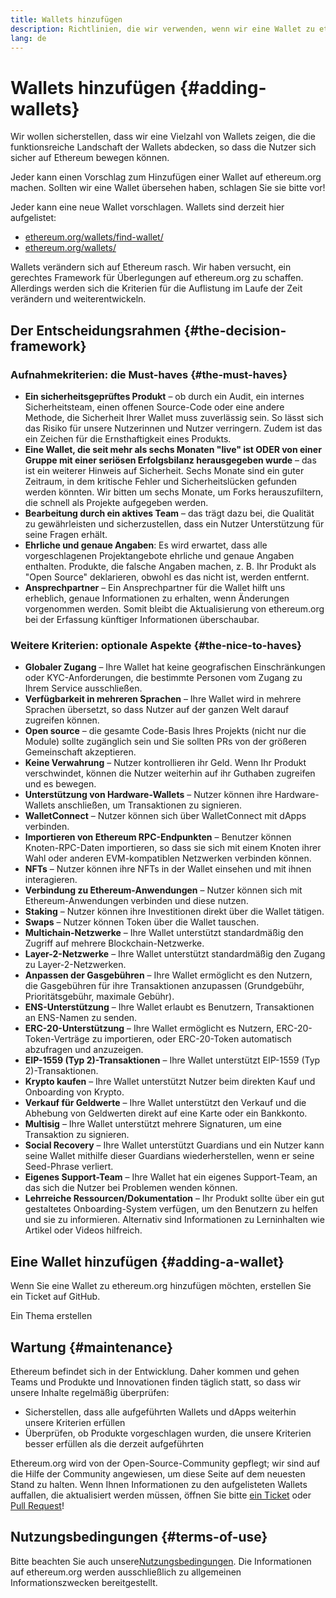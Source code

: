 ```yaml
---
title: Wallets hinzufügen
description: Richtlinien, die wir verwenden, wenn wir eine Wallet zu ethereum.org hinzufügen
lang: de
---
```


# Wallets hinzufügen {#adding-wallets}

Wir wollen sicherstellen, dass wir eine Vielzahl von Wallets zeigen, die die funktionsreiche Landschaft der Wallets abdecken, so dass die Nutzer sich sicher auf Ethereum bewegen können.

Jeder kann einen Vorschlag zum Hinzufügen einer Wallet auf ethereum.org machen. Sollten wir eine Wallet übersehen haben, schlagen Sie sie bitte vor!

Jeder kann eine neue Wallet vorschlagen. Wallets sind derzeit hier aufgelistet:

- [ethereum.org/wallets/find-wallet/](/wallets/find-wallet/)
- [ethereum.org/wallets/](/wallets/)

Wallets verändern sich auf Ethereum rasch. Wir haben versucht, ein gerechtes Framework für Überlegungen auf ethereum.org zu schaffen. Allerdings werden sich die Kriterien für die Auflistung im Laufe der Zeit verändern und weiterentwickeln.

## Der Entscheidungsrahmen {#the-decision-framework}

### Aufnahmekriterien: die Must-haves {#the-must-haves}

- **Ein sicherheitsgeprüftes Produkt** – ob durch ein Audit, ein internes Sicherheitsteam, einen offenen Source-Code oder eine andere Methode, die Sicherheit Ihrer Wallet muss zuverlässig sein. So lässt sich das Risiko für unsere Nutzerinnen und Nutzer verringern. Zudem ist das ein Zeichen für die Ernsthaftigkeit eines Produkts.
- **Eine Wallet, die seit mehr als sechs Monaten "live" ist ODER von einer Gruppe mit einer seriösen Erfolgsbilanz herausgegeben wurde** – das ist ein weiterer Hinweis auf Sicherheit. Sechs Monate sind ein guter Zeitraum, in dem kritische Fehler und Sicherheitslücken gefunden werden könnten. Wir bitten um sechs Monate, um Forks herauszufiltern, die schnell als Projekte aufgegeben werden.
- **Bearbeitung durch ein aktives Team** – das trägt dazu bei, die Qualität zu gewährleisten und sicherzustellen, dass ein Nutzer Unterstützung für seine Fragen erhält.
- **Ehrliche und genaue Angaben**: Es wird erwartet, dass alle vorgeschlagenen Projektangebote ehrliche und genaue Angaben enthalten. Produkte, die falsche Angaben machen, z. B. Ihr Produkt als "Open Source" deklarieren, obwohl es das nicht ist, werden entfernt.
- **Ansprechpartner** – Ein Ansprechpartner für die Wallet hilft uns erheblich, genaue Informationen zu erhalten, wenn Änderungen vorgenommen werden. Somit bleibt die Aktualisierung von ethereum.org bei der Erfassung künftiger Informationen überschaubar.

### Weitere Kriterien: optionale Aspekte {#the-nice-to-haves}

- **Globaler Zugang** – Ihre Wallet hat keine geografischen Einschränkungen oder KYC-Anforderungen, die bestimmte Personen vom Zugang zu Ihrem Service ausschließen.
- **Verfügbarkeit in mehreren Sprachen** – Ihre Wallet wird in mehrere Sprachen übersetzt, so dass Nutzer auf der ganzen Welt darauf zugreifen können.
- **Open source** – die gesamte Code-Basis Ihres Projekts (nicht nur die Module) sollte zugänglich sein und Sie sollten PRs von der größeren Gemeinschaft akzeptieren.
- **Keine Verwahrung** – Nutzer kontrollieren ihr Geld. Wenn Ihr Produkt verschwindet, können die Nutzer weiterhin auf ihr Guthaben zugreifen und es bewegen.
- **Unterstützung von Hardware-Wallets** – Nutzer können ihre Hardware-Wallets anschließen, um Transaktionen zu signieren.
- **WalletConnect** – Nutzer können sich über WalletConnect mit dApps verbinden.
- **Importieren von Ethereum RPC-Endpunkten** – Benutzer können Knoten-RPC-Daten importieren, so dass sie sich mit einem Knoten ihrer Wahl oder anderen EVM-kompatiblen Netzwerken verbinden können.
- **NFTs** – Nutzer können ihre NFTs in der Wallet einsehen und mit ihnen interagieren.
- **Verbindung zu Ethereum-Anwendungen** – Nutzer können sich mit Ethereum-Anwendungen verbinden und diese nutzen.
- **Staking** – Nutzer können ihre Investitionen direkt über die Wallet tätigen.
- **Swaps** – Nutzer können Token über die Wallet tauschen.
- **Multichain-Netzwerke** – Ihre Wallet unterstützt standardmäßig den Zugriff auf mehrere Blockchain-Netzwerke.
- **Layer-2-Netzwerke** – Ihre Wallet unterstützt standardmäßig den Zugang zu Layer-2-Netzwerken.
- **Anpassen der Gasgebühren** – Ihre Wallet ermöglicht es den Nutzern, die Gasgebühren für ihre Transaktionen anzupassen (Grundgebühr, Prioritätsgebühr, maximale Gebühr).
- **ENS-Unterstützung** – Ihre Wallet erlaubt es Benutzern, Transaktionen an ENS-Namen zu senden.
- **ERC-20-Unterstützung** – Ihre Wallet ermöglicht es Nutzern, ERC-20-Token-Verträge zu importieren, oder ERC-20-Token automatisch abzufragen und anzuzeigen.
- **EIP-1559 (Typ 2)-Transaktionen** – Ihre Wallet unterstützt EIP-1559 (Typ 2)-Transaktionen.
- **Krypto kaufen** – Ihre Wallet unterstützt Nutzer beim direkten Kauf und Onboarding von Krypto.
- **Verkauf für Geldwerte** – Ihre Wallet unterstützt den Verkauf und die Abhebung von Geldwerten direkt auf eine Karte oder ein Bankkonto.
- **Multisig** – Ihre Wallet unterstützt mehrere Signaturen, um eine Transaktion zu signieren.
- **Social Recovery** – Ihre Wallet unterstützt Guardians und ein Nutzer kann seine Wallet mithilfe dieser Guardians wiederherstellen, wenn er seine Seed-Phrase verliert.
- **Eigenes Support-Team** – Ihre Wallet hat ein eigenes Support-Team, an das sich die Nutzer bei Problemen wenden können.
- **Lehrreiche Ressourcen/Dokumentation** – Ihr Produkt sollte über ein gut gestaltetes Onboarding-System verfügen, um den Benutzern zu helfen und sie zu informieren. Alternativ sind Informationen zu Lerninhalten wie Artikel oder Videos hilfreich.

## Eine Wallet hinzufügen {#adding-a-wallet}

Wenn Sie eine Wallet zu ethereum.org hinzufügen möchten, erstellen Sie ein Ticket auf GitHub.

<ButtonLink href="https://github.com/ethereum/ethereum-org-website/issues/new?assignees=&labels=wallet+%3Apurse%3A&template=suggest_wallet.yaml">
  Ein Thema erstellen
</ButtonLink>

## Wartung {#maintenance}

Ethereum befindet sich in der Entwicklung. Daher kommen und gehen Teams und Produkte und Innovationen finden täglich statt, so dass wir unsere Inhalte regelmäßig überprüfen:

- Sicherstellen, dass alle aufgeführten Wallets und dApps weiterhin unsere Kriterien erfüllen
- Überprüfen, ob Produkte vorgeschlagen wurden, die unsere Kriterien besser erfüllen als die derzeit aufgeführten

Ethereum.org wird von der Open-Source-Community gepflegt; wir sind auf die Hilfe der Community angewiesen, um diese Seite auf dem neuesten Stand zu halten. Wenn Ihnen Informationen zu den aufgelisteten Wallets auffallen, die aktualisiert werden müssen, öffnen Sie bitte [ein Ticket](https://github.com/ethereum/ethereum-org-website/issues/new?assignees=&labels=wallet+%3Apurse%3A&template=suggest_wallet.yaml) oder [Pull Request](https://github.com/ethereum/ethereum-org-website/pulls)!

## Nutzungsbedingungen {#terms-of-use}

Bitte beachten Sie auch unsere[Nutzungsbedingungen](/terms-of-use/). Die Informationen auf ethereum.org werden ausschließlich zu allgemeinen Informationszwecken bereitgestellt.
